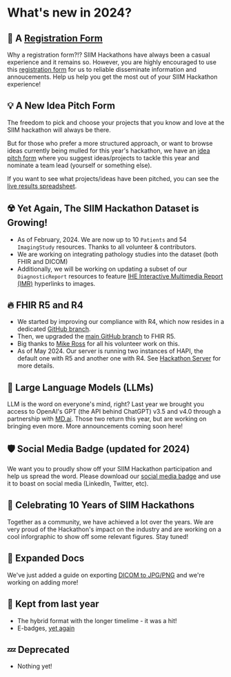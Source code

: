 # What's new in 2024?

## 📝️ A [Registration Form](https://app.smartsheet.com/b/form/55e079d9c30c40deb4ae7b6805419804)
Why a registration form?!? SIIM Hackathons have always been a casual experience and it remains so. However, you are highly encouraged to use this [registration form](https://app.smartsheet.com/b/form/55e079d9c30c40deb4ae7b6805419804) for us to reliable disseminate information and annoucements. Help us help you get the most out of your SIIM Hackathon experience!


## 💡️ A New Idea Pitch Form 
The freedom to pick and choose your projects that you know and love at the SIIM hackathon will always be there.

But for those who prefer a more structured approach, or want to browse ideas currently being mulled for this year's hackathon, we have an [idea pitch form](https://forms.gle/us52mNyxg8o7TtQT9) where you suggest ideas/projects to tackle this year and nominate a team lead (yourself or something else).

If you want to see what projects/ideas have been pitched, you can see the [live results spreadsheet](https://docs.google.com/spreadsheets/d/160Ph4t0BxKb1L-Mv_Bq7867yHEXonBxrslgUf-EixmY/edit?usp=sharing).


## ☢️ Yet Again, The SIIM Hackathon Dataset is Growing!
* As of February, 2024. We are now up to 10 `Patients` and 54 `ImagingStudy` resources. Thanks to all volunteer & contributors.
* We are working on integrating pathology studies into the dataset (both FHIR and DICOM)
* Additionally, we will be working on updating a subset of our `DiagnosticReport` resources to feature [IHE Interactive Multimedia Report (IMR)](https://profiles.ihe.net/RAD/IMR/volume-1.html) hyperlinks to images.


## 🔥️ FHIR R5 and R4
* We started by improving our compliance with R4, which now resides in a dedicated [GitHub branch](https://github.com/ImagingInformatics/hackathon-dataset/tree/fhir-r4).
* Then, we upgraded the [main GitHub branch](https://github.com/ImagingInformatics/hackathon-dataset/tree/master) to FHIR R5.
* Big thanks to [Mike Ross](https://www.linkedin.com/in/mikerossut/) for all his volunteer work on this.
* As of May 2024. Our server is running two instances of HAPI, the default one with R5 and another one with R4. See [Hackathon Server](../getting-started/hackathon-server.md) for more details.


## 🤖️ Large Language Models (LLMs)
LLM is the word on everyone's mind, right? Last year we brought you access to OpenAI's GPT (the API behind ChatGPT) v3.5 and v4.0 through a partnership with [MD.ai](https://md.ai/). Those two return this year, but are working on bringing even more. More announcements coming soon here!


## 🛡️ Social Media Badge (updated for 2024)
We want you to proudly show off your SIIM Hackathon participation and help us spread the word. Please download our [social media badge](https://drive.google.com/file/d/1V37Cw_uLXv2w2J0XVp3pKqNH5slPbYS_/view?usp=sharing) and use it to boast on social media (LinkedIn, Twitter, etc).


## 🎉️ Celebrating 10 Years of SIIM Hackathons
Together as a community, we have achieved a lot over the years. We are very proud of the Hackathon's impact on the industry and are working on a cool inforgraphic to show off some relevant figures. Stay tuned!

## 📑️ Expanded Docs
We've just added a guide on exporting [DICOM to JPG/PNG](../apis/dicom-to-jpg-png.md) and we're working on adding more!


## 🙌️ Kept from last year
  * The hybrid format with the longer timelime - it was a hit!
  * E-badges, [yet again](./2022.md)


## 💤️ Deprecated
  * Nothing yet!